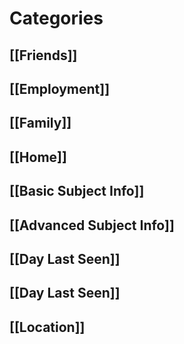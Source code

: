 # Categories
## [[Friends]]

## [[Employment]]

## [[Family]]

## [[Home]]

## [[Basic Subject Info]]

## [[Advanced Subject Info]]

## [[Day Last Seen]]

## [[Day Last Seen]]

## [[Location]]